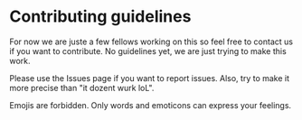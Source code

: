 # Contributing guidelines

For now we are juste a few fellows working on this so feel free to contact us if you want to contribute. No guidelines yet, we are just trying to make this work.

Please use the Issues page if you want to report issues. Also, try to make it more precise than "it dozent wurk loL".

Emojis are forbidden. Only words and emoticons can express your feelings.
